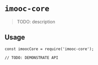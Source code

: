 # `imooc-core`

> TODO: description

## Usage

```
const imoocCore = require('imooc-core');

// TODO: DEMONSTRATE API
```
